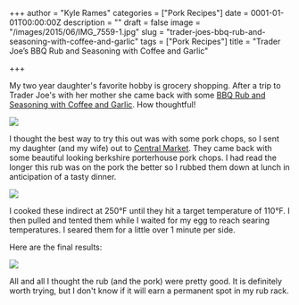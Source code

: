 +++
author = "Kyle Rames"
categories = ["Pork Recipes"]
date = 0001-01-01T00:00:00Z
description = ""
draft = false
image = "/images/2015/06/IMG_7559-1.jpg"
slug = "trader-joes-bbq-rub-and-seasoning-with-coffee-and-garlic"
tags = ["Pork Recipes"]
title = "Trader Joe’s BBQ Rub and Seasoning with Coffee and Garlic"

+++

My two year daughter's favorite hobby is grocery shopping. After a trip to Trader Joe's with her mother she came back with some [BBQ Rub and Seasoning with Coffee and Garlic](http://www.traderjoes.com/digin/post/bbq-seasoning-with-coffee-garlic). How thoughtful!
 
![](/content/images/2015/06/52348-bbq-rub-seasoning-coffee-garlic-di.png)

I thought the best way to try this out was with some pork chops, so I sent my daughter (and my wife) out to [Central Market](http://www.centralmarket.com/Home). They came back with some beautiful looking berkshire porterhouse pork chops. I had read the longer this rub was on the pork the better so I rubbed them down at lunch in anticipation of a tasty dinner.

![](/content/images/2015/06/IMG_7550.jpg)

I cooked these indirect at 250°F until they hit a target temperature of 110°F. I then pulled and tented them while I waited for my egg to reach searing temperatures. I seared them for a little over 1 minute per side. 

Here are the final results:

![](/content/images/2015/06/IMG_7559.jpg)

All and all I thought the rub (and the pork) were pretty good. It is definitely worth trying, but I don't know if it will earn a permanent spot in my rub rack.